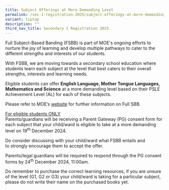 ```yaml
---
title: Subject Offerings at More Demanding Level
permalink: /sec-1-registration-2025/subject-offerings-at-more-demanding-level/
variant: tiptap
description: ""
third_nav_title: Secondary 1 Registration 2025
---
```

<p>Full Subject-Based Banding (FSBB) is part of MOE's ongoing efforts to
nurture the joy of learning and develop multiple pathways to cater to the
different strengths and interests of our students.</p>
<p>With FSBB, we are moving towards a secondary school education where students
learn each subject at the level that best caters to their overall strengths,
interests and learning needs.</p>
<p>Eligible students can offer&nbsp;<strong>English Language, Mother Tongue Languages, Mathematics and Science</strong>&nbsp;at
a more demanding level based on their PSLE Achievement Level (AL) for each
of these subjects.</p>
<p></p>
<p></p>
<p>Please refer to MOE’s <a href="https://www.moe.gov.sg/microsites/psle-fsbb/full-subject-based-banding/main.html" rel="noopener noreferrer nofollow" target="_blank">website</a> for
further information on Full SBB.</p>
<p><u>For eligible students ONLY</u>
<br>Parents/guardians will be receiving a&nbsp;Parent Gateway (PG) consent
form&nbsp;for each subject&nbsp;that your child/ward is eligible to take
at a more demanding level on&nbsp;19<sup>th</sup> December 2024.&nbsp;</p>
<p>Do&nbsp;consider discussing with your&nbsp;child/ward&nbsp;what FSBB entails
and to&nbsp;strongly encourage them to accept the offer.&nbsp;</p>
<p>Parents/legal guardians will be required to respond through the PG consent
forms by&nbsp;24<sup>th</sup> December 2024, 11:00am.</p>
<p>Do remember to purchase the correct learning resources, if you are unsure
of the level (G1, G2 or G3) your child/ward is taking for a particular
subject, please do not write their name on the purchased books yet.</p>